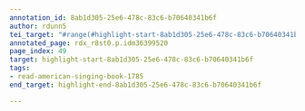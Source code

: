 ```yaml
---
annotation_id: 8ab1d305-25e6-478c-83c6-b70640341b6f
author: rdunn5
tei_target: "#range(#highlight-start-8ab1d305-25e6-478c-83c6-b70640341b6f, #highlight-end-8ab1d305-25e6-478c-83c6-b70640341b6f)"
annotated_page: rdx_r8st0.p.idm36399520
page_index: 49
target: highlight-start-8ab1d305-25e6-478c-83c6-b70640341b6f
tags:
- read-american-singing-book-1785
end_target: highlight-end-8ab1d305-25e6-478c-83c6-b70640341b6f

---
```

